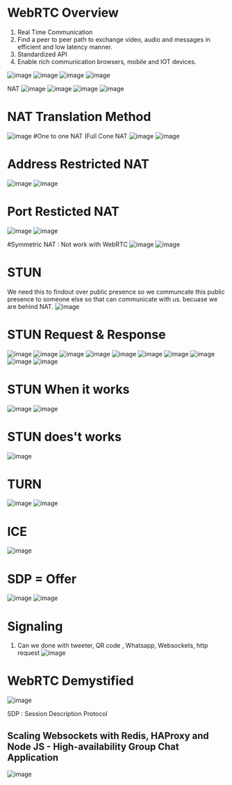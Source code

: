 # WebRTC Overview
1. Real Time Communication
2. Find a peer to peer path to exchange video, audio and messages in efficient and low latency manner.
3. Standardized API
4. Enable rich communication browsers, mobile and IOT devices.

![image](https://user-images.githubusercontent.com/74914096/177128089-8cf93283-f457-4af0-8c64-d10c3330a7f2.png)
![image](https://user-images.githubusercontent.com/74914096/177128808-8ab2bc55-cf06-4262-9095-1954f40a7c26.png)
![image](https://user-images.githubusercontent.com/74914096/177129064-3503c6b6-f32b-4908-a454-7acedf465f45.png)
![image](https://user-images.githubusercontent.com/74914096/177129227-0ed27a9b-a5b8-486a-b99f-78a845beab50.png)

NAT
![image](https://user-images.githubusercontent.com/74914096/177130770-9739023b-b4ea-40fd-91ea-bd35e14b3559.png)
![image](https://user-images.githubusercontent.com/74914096/177130860-c485b3e1-4c5f-46f3-a9f4-dddbd977bef5.png)
![image](https://user-images.githubusercontent.com/74914096/177131110-9826e1fd-581b-4ce6-a3d1-e76614bb79f8.png)
![image](https://user-images.githubusercontent.com/74914096/177131417-35a5f28e-91c3-466d-a456-05cfea3df4f5.png)

# NAT Translation Method
![image](https://user-images.githubusercontent.com/74914096/177131551-087432ac-3aa2-44eb-aeb0-9e747e444d50.png)
#One to one NAT (Full Cone NAT
![image](https://user-images.githubusercontent.com/74914096/177131878-ca0c5638-38bd-473e-9f66-a3c0f4743c7a.png)
![image](https://user-images.githubusercontent.com/74914096/177132350-f83d4450-0c93-4814-a772-f5bf977ffd26.png)

# Address Restricted NAT
![image](https://user-images.githubusercontent.com/74914096/177132608-13ebfe97-c144-459d-96a7-74a9d43e8b81.png)
![image](https://user-images.githubusercontent.com/74914096/177133579-9da2c583-67f6-457e-9377-52db74bfddb0.png)

# Port Resticted NAT
![image](https://user-images.githubusercontent.com/74914096/177133877-b9a449f2-0e4d-4d2c-92bd-84019d976edf.png)
![image](https://user-images.githubusercontent.com/74914096/177135165-4351d50b-d31e-4ef5-b530-1663d50dd06d.png)

#Symmetric NAT  : Not work with WebRTC
![image](https://user-images.githubusercontent.com/74914096/177135341-40539766-2300-416f-8b38-12c88f2f874f.png)
![image](https://user-images.githubusercontent.com/74914096/177135532-dda0b733-84d8-4125-9537-8329e572de98.png)

# STUN
We need this to findout over public presence so we communcate this public presence to someone else so that can communicate with us. becuase we are behind NAT.
![image](https://user-images.githubusercontent.com/74914096/177136208-b2deca10-1088-495c-9406-3be0729a9621.png)

# STUN Request & Response
![image](https://user-images.githubusercontent.com/74914096/177137074-a954d2fb-cf7a-475e-8c55-7159777dfd08.png)
![image](https://user-images.githubusercontent.com/74914096/177140023-68684121-1e03-4c2d-a9c8-f044c3ec8888.png)
![image](https://user-images.githubusercontent.com/74914096/177140095-4bed7823-0751-4d84-b11d-8c6c291802ec.png)
![image](https://user-images.githubusercontent.com/74914096/177140149-db8c57f8-e21b-45ce-ae07-bb780e412dae.png)
![image](https://user-images.githubusercontent.com/74914096/177140237-d1150134-f590-435a-9878-b3a59047f7ef.png)
![image](https://user-images.githubusercontent.com/74914096/177140394-b949d487-8fce-4967-bf41-7b2f66cbbb34.png)
![image](https://user-images.githubusercontent.com/74914096/177140464-8d7e857f-de3f-4da9-b102-6889354078e9.png)
![image](https://user-images.githubusercontent.com/74914096/177140516-5d8addd5-65a3-4cf2-a98e-c2ba7ef1e535.png)
![image](https://user-images.githubusercontent.com/74914096/177140571-bca1fa9c-9929-4c99-8d4a-80e2c9dcbd41.png)
![image](https://user-images.githubusercontent.com/74914096/177140615-f3e973b8-8b04-41af-a1b6-d91eaa39f723.png)

# STUN When it works
![image](https://user-images.githubusercontent.com/74914096/177141188-310ca31f-7c60-4da0-84b8-0c801e4c7723.png)
![image](https://user-images.githubusercontent.com/74914096/177141766-08fd661d-1178-46be-bb5c-a889debc5c44.png)

# STUN does't works
![image](https://user-images.githubusercontent.com/74914096/177142866-24f23c5b-a829-4f1a-9271-841ea200591c.png)

# TURN
![image](https://user-images.githubusercontent.com/74914096/177143451-e00fe97e-4b02-4697-849b-61a005e064d6.png)
![image](https://user-images.githubusercontent.com/74914096/177143986-5f28d36b-c38b-4881-a6a0-24a97486a07d.png)

# ICE
![image](https://user-images.githubusercontent.com/74914096/177144089-7cc01588-8c64-405a-ba11-6c35e2eee977.png)

# SDP = Offer
![image](https://user-images.githubusercontent.com/74914096/177146457-7b9eaa77-8ef4-43b9-ba66-a0f0509235e0.png)
![image](https://user-images.githubusercontent.com/74914096/177146523-80acc664-b8a8-4908-a18b-f39388fae150.png)

# Signaling 
1. Can we done with tweeter, QR code , Whatsapp, Websockets, http request
![image](https://user-images.githubusercontent.com/74914096/177146720-ef4358bf-ec43-4852-b09a-8b86bdde33f7.png)

# WebRTC Demystified
![image](https://user-images.githubusercontent.com/74914096/177168015-d593288c-ac10-450d-b20d-dda649001428.png)





SDP : Session Description Protocol


## Scaling Websockets with Redis, HAProxy and Node JS - High-availability Group Chat Application
![image](https://user-images.githubusercontent.com/74914096/177914031-7d0c7968-9fad-40a1-a503-456dd3623c6c.png)

